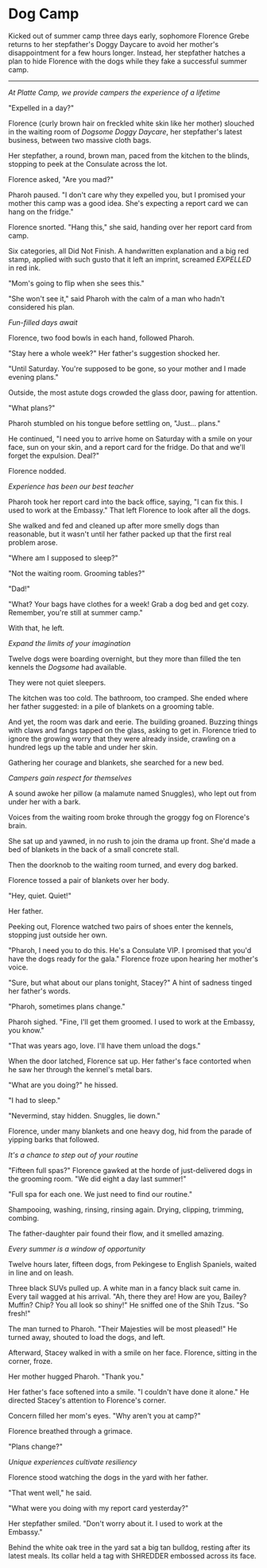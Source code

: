 # Dog Camp

Kicked out of summer camp three days early, sophomore Florence Grebe returns to her stepfather's Doggy Daycare to avoid her mother's disappointment for a few hours longer. Instead, her stepfather hatches a plan to hide Florence with the dogs while they fake a successful summer camp.

----

*At Platte Camp, we provide campers the experience of a lifetime*

"Expelled in a day?"

Florence (curly brown hair on freckled white skin like her mother) slouched in the waiting room of *Dogsome Doggy Daycare*, her stepfather's latest business, between two massive cloth bags.

Her stepfather, a round, brown man, paced from the kitchen to the blinds, stopping to peek at the Consulate across the lot.

Florence asked, "Are you mad?"

Pharoh paused. "I don't care why they expelled you, but I promised your mother this camp was a good idea. She's expecting a report card we can hang on the fridge."

Florence snorted. "Hang this," she said, handing over her report card from camp.

Six categories, all Did Not Finish. A handwritten explanation and a big red stamp, applied with such gusto that it left an imprint, screamed *EXPELLED* in red ink.

"Mom's going to flip when she sees this."

"She won't see it," said Pharoh with the calm of a man who hadn't considered his plan.

*Fun-filled days await*

Florence, two food bowls in each hand, followed Pharoh.

"Stay here a whole week?" Her father's suggestion shocked her.

"Until Saturday. You're supposed to be gone, so your mother and I made evening plans."

Outside, the most astute dogs crowded the glass door, pawing for attention.

"What plans?"

Pharoh stumbled on his tongue before settling on, "Just... plans."

He continued, "I need you to arrive home on Saturday with a smile on your face, sun on your skin, and a report card for the fridge. Do that and we'll forget the expulsion. Deal?"

Florence nodded.

*Experience has been our best teacher*

Pharoh took her report card into the back office, saying, "I can fix this. I used to work at the Embassy." That left Florence to look after all the dogs.

She walked and fed and cleaned up after more smelly dogs than reasonable, but it wasn't until her father packed up that the first real problem arose.

"Where am I supposed to sleep?"

"Not the waiting room. Grooming tables?"

"Dad!"

"What? Your bags have clothes for a week! Grab a dog bed and get cozy. Remember, you're still at summer camp."

With that, he left.

*Expand the limits of your imagination*

Twelve dogs were boarding overnight, but they more than filled the ten kennels the *Dogsome* had available.

They were not quiet sleepers.

The kitchen was too cold. The bathroom, too cramped. She ended where her father suggested: in a pile of blankets on a grooming table.

And yet, the room was dark and eerie. The building groaned. Buzzing things with claws and fangs tapped on the glass, asking to get in. Florence tried to ignore the growing worry that they were already inside, crawling on a hundred legs up the table and under her skin.

Gathering her courage and blankets, she searched for a new bed.

*Campers gain respect for themselves*

A sound awoke her pillow (a malamute named Snuggles), who lept out from under her with a bark.

Voices from the waiting room broke through the groggy fog on Florence's brain.

She sat up and yawned, in no rush to join the drama up front. She'd made a bed of blankets in the back of a small concrete stall.

Then the doorknob to the waiting room turned, and every dog barked.

Florence tossed a pair of blankets over her body.

"Hey, quiet. Quiet!"

Her father.

Peeking out, Florence watched two pairs of shoes enter the kennels, stopping just outside her own.

"Pharoh, I need you to do this. He's a Consulate VIP. I promised that you'd have the dogs ready for the gala." Florence froze upon hearing her mother's voice.

"Sure, but what about our plans tonight, Stacey?" A hint of sadness tinged her father's words.

"Pharoh, sometimes plans change."

Pharoh sighed. "Fine, I'll get them groomed. I used to work at the Embassy, you know."

"That was years ago, love. I'll have them unload the dogs."

When the door latched, Florence sat up. Her father's face contorted when he saw her through the kennel's metal bars.

"What are you doing?" he hissed.

"I had to sleep."

"Nevermind, stay hidden. Snuggles, lie down."

Florence, under many blankets and one heavy dog, hid from the parade of yipping barks that followed.

*It's a chance to step out of your routine*

"Fifteen full spas?" Florence gawked at the horde of just-delivered dogs in the grooming room. "We did eight a day last summer!"

"Full spa for each one. We just need to find our routine."

Shampooing, washing, rinsing, rinsing again. Drying, clipping, trimming, combing.

The father-daughter pair found their flow, and it smelled amazing.

*Every summer is a window of opportunity*

Twelve hours later, fifteen dogs, from Pekingese to English Spaniels, waited in line and on leash.

Three black SUVs pulled up. A white man in a fancy black suit came in. Every tail wagged at his arrival. "Ah, there they are! How are you, Bailey? Muffin? Chip? You all look so shiny!" He sniffed one of the Shih Tzus. "So fresh!"

The man turned to Pharoh. "Their Majesties will be most pleased!" He turned away, shouted to load the dogs, and left.

Afterward, Stacey walked in with a smile on her face. Florence, sitting in the corner, froze.

Her mother hugged Pharoh. "Thank you."

Her father's face softened into a smile. "I couldn't have done it alone." He directed Stacey's attention to Florence's corner.

Concern filled her mom's eyes. "Why aren't you at camp?"

Florence breathed through a grimace.

"Plans change?"

*Unique experiences cultivate resiliency*

Florence stood watching the dogs in the yard with her father.

"That went well," he said.

"What were you doing with my report card yesterday?"

Her stepfather smiled. "Don't worry about it. I used to work at the Embassy."

Behind the white oak tree in the yard sat a big tan bulldog, resting after its latest meals. Its collar held a tag with SHREDDER embossed across its face.